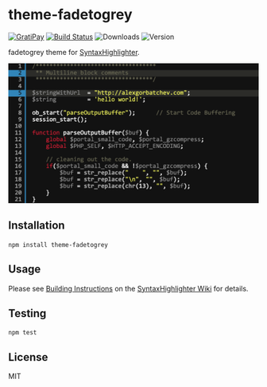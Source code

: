 # theme-fadetogrey

[![GratiPay](https://img.shields.io/gratipay/user/alexgorbatchev.svg)](https://gratipay.com/alexgorbatchev/)
[![Build Status](https://travis-ci.org/syntaxhighlighter/theme-fadetogrey.svg)](https://travis-ci.org/syntaxhighlighter/theme-fadetogrey)
![Downloads](https://img.shields.io/npm/dm/theme-fadetogrey.svg)
![Version](https://img.shields.io/npm/v/theme-fadetogrey.svg)

fadetogrey theme for [SyntaxHighlighter](https://github.com/syntaxhighlighter/syntaxhighlighter).

<img src="screenshot.png" width="640" />

## Installation

```
npm install theme-fadetogrey
```

## Usage

Please see [Building Instructions](https://github.com/syntaxhighlighter/syntaxhighlighter/wiki/Building) on the [SyntaxHighlighter Wiki](https://github.com/syntaxhighlighter/syntaxhighlighter/wiki) for details.

## Testing

```
npm test
```

## License

MIT
